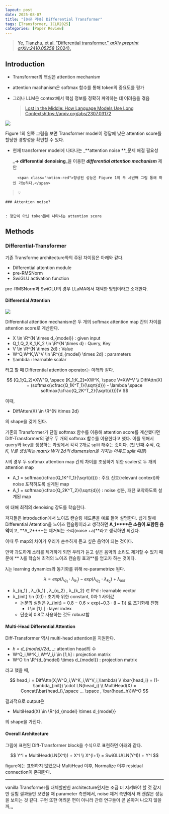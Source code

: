 ```yaml
---
layout: post
date: 2025-08-07
title: "[논문 리뷰] Differential Transformer"
tags: [Transformer, ICLR2025]
categories: [Paper Review]
---
```


> [Ye, Tianzhu, et al. "Differential transformer." ](https://arxiv.org/abs/2410.05258)[_arXiv preprint arXiv:2410.05258_](https://arxiv.org/abs/2410.05258)[ (2024).](https://arxiv.org/abs/2410.05258)



## Introduction

- Transformer의 핵심은 attention mechanism
- attention machanism은 softmax 함수를 통해 token의 중요도를 평가
- 그러나 LLM은 context에서 핵심 정보를 정확히 파악하는 데 어려움을 겪음

	> [Lost in the Middle: How Language Models Use Long Contextshttps://arxiv.org/abs/2307.03172](https://arxiv.org/abs/2307.03172)


![](https://prod-files-secure.s3.us-west-2.amazonaws.com/542b861c-36a8-4051-84e5-8804b6728dba/9083ea56-691a-4752-ae26-47f403431ac8/image.png?X-Amz-Algorithm=AWS4-HMAC-SHA256&X-Amz-Content-Sha256=UNSIGNED-PAYLOAD&X-Amz-Credential=ASIAZI2LB466RAEMJ7HZ%2F20250808%2Fus-west-2%2Fs3%2Faws4_request&X-Amz-Date=20250808T160940Z&X-Amz-Expires=3600&X-Amz-Security-Token=IQoJb3JpZ2luX2VjEHAaCXVzLXdlc3QtMiJHMEUCIQCfnYZlp%2Fy6Cq6DoUAq9y7dyWt5lkKWYvjaRRuX%2B5cgBwIgfjuh1RignGw%2BqNDOgAVZWzcV9RyQfOFjXZdklW3ikeMqiAQIqf%2F%2F%2F%2F%2F%2F%2F%2F%2F%2FARAAGgw2Mzc0MjMxODM4MDUiDNbBEshmkjxiRjfqsyrcA0ApIOfathqSMZJykjFMgmbzP4tdkVhRR1XDFikY6q%2FcgO9M9DIFMNvPIBrBe%2FPw7btauaVMI2lEl4V4GUhpeVMlAK03%2FGbkuEM6TzuUwg%2FmbMF%2BKoNfG%2FUOz5YbQ0uLrLg%2Bb%2B1cpdVh5iIIKQRAoRJSIE4YXAvFw3y7jt4BBi6B9sNOgKqzrKBictsFH562RFOixstjh7r1BKLzZmSje5gWupA2d9LgjL2Zcs9aRasA3miL7QnD5BsIHaPSiBsduP7FK4yMRAn32Xie88T0KWspNp6yuI%2BfYpiwVE9AWQAQib8C144uAfZPMg%2F%2BmKkPSGQ7QSabWHz8RvFerce11hsR9l%2FDJczWFJdxQluSdjmO0gjMP9nlycdgEuacWFDdfNq3KohvuI7maxflAueaOWMxusWOObBmiM00J3OS1Znu5I8bJCSJAPpBLnMZnnLyU8OPxsh8Negn2u0c%2Fsrwt0RHt0Bxcj9ntkZ3B8gYwJWYDltnJhv83AP4rab55%2B2S%2F9XHEwMws9Nq3UrwZlh94z%2BEyl7ihDJTTbx9o26QsM3%2FSxH5KEE1MUdXnhWmy07rDpPiHqXQDdXqgQPCbxYVwyIToFWirxiUT9ydVLh3%2Ff18F9ihRPbtFjdjHtNgMMuw2MQGOqUBrC42PhrMuzH4Qi%2BeDGFLIsgyOoVH3n6FQYeJqVK97bZ8BWJjlYtkc3e%2FQjCvREHYl2Y6AWVQWDuVMw%2FwzH30xfSrFoxh%2Bk796MasBNc5A8epxLWUz4qtQy2%2FPWWvGUKyBIn8oX%2FF54ZQ4sJDjNr0uu%2BneOnzXoPvGP0LqjMWuF42mh0xqYQdrXVpCcZJRveU5VYRt1ST55mYIG7FR5ovgwOszdtY&X-Amz-Signature=cd36a0695d2b5806a4824246e5cb16918356e5dca13aa390aa29929e668cb49c&X-Amz-SignedHeaders=host&x-amz-checksum-mode=ENABLED&x-id=GetObject)


Figure 1의 왼쪽 그림을 보면 Transformer model이 정답에 낮은 attention score를 할당한 경향성을 확인할 수 있다.

- 현재 transformer model에 나타나는 _**attention noise **_문제 해결 필요성

	_**→ differential denoising**_을 이용한 _**differential attention mechanism**_ 제안


		<span class="notion-red">향상된 성능은 Figure 1의 두 세번째 그림 통해 확인 가능하다.</span>


> 💡 


	### Attention noise?


	: 정답이 아닌 token들에 나타나는 attention score



## Methods



### Differential-Transformer


기존 Transforme architecture와의 주된 차이점은 아래와 같다.

- Differential attention module
- pre-RMSNorm
- SwiGLU activation function

pre-RMSNorm과 SwiGLU의 경우 LLaMA에서 채택한 방법이라고 소개한다.



#### Differential Attention


![](https://prod-files-secure.s3.us-west-2.amazonaws.com/542b861c-36a8-4051-84e5-8804b6728dba/116d70b2-1963-4810-9167-f4c7d8a06e8f/image.png?X-Amz-Algorithm=AWS4-HMAC-SHA256&X-Amz-Content-Sha256=UNSIGNED-PAYLOAD&X-Amz-Credential=ASIAZI2LB466RAEMJ7HZ%2F20250808%2Fus-west-2%2Fs3%2Faws4_request&X-Amz-Date=20250808T160940Z&X-Amz-Expires=3600&X-Amz-Security-Token=IQoJb3JpZ2luX2VjEHAaCXVzLXdlc3QtMiJHMEUCIQCfnYZlp%2Fy6Cq6DoUAq9y7dyWt5lkKWYvjaRRuX%2B5cgBwIgfjuh1RignGw%2BqNDOgAVZWzcV9RyQfOFjXZdklW3ikeMqiAQIqf%2F%2F%2F%2F%2F%2F%2F%2F%2F%2FARAAGgw2Mzc0MjMxODM4MDUiDNbBEshmkjxiRjfqsyrcA0ApIOfathqSMZJykjFMgmbzP4tdkVhRR1XDFikY6q%2FcgO9M9DIFMNvPIBrBe%2FPw7btauaVMI2lEl4V4GUhpeVMlAK03%2FGbkuEM6TzuUwg%2FmbMF%2BKoNfG%2FUOz5YbQ0uLrLg%2Bb%2B1cpdVh5iIIKQRAoRJSIE4YXAvFw3y7jt4BBi6B9sNOgKqzrKBictsFH562RFOixstjh7r1BKLzZmSje5gWupA2d9LgjL2Zcs9aRasA3miL7QnD5BsIHaPSiBsduP7FK4yMRAn32Xie88T0KWspNp6yuI%2BfYpiwVE9AWQAQib8C144uAfZPMg%2F%2BmKkPSGQ7QSabWHz8RvFerce11hsR9l%2FDJczWFJdxQluSdjmO0gjMP9nlycdgEuacWFDdfNq3KohvuI7maxflAueaOWMxusWOObBmiM00J3OS1Znu5I8bJCSJAPpBLnMZnnLyU8OPxsh8Negn2u0c%2Fsrwt0RHt0Bxcj9ntkZ3B8gYwJWYDltnJhv83AP4rab55%2B2S%2F9XHEwMws9Nq3UrwZlh94z%2BEyl7ihDJTTbx9o26QsM3%2FSxH5KEE1MUdXnhWmy07rDpPiHqXQDdXqgQPCbxYVwyIToFWirxiUT9ydVLh3%2Ff18F9ihRPbtFjdjHtNgMMuw2MQGOqUBrC42PhrMuzH4Qi%2BeDGFLIsgyOoVH3n6FQYeJqVK97bZ8BWJjlYtkc3e%2FQjCvREHYl2Y6AWVQWDuVMw%2FwzH30xfSrFoxh%2Bk796MasBNc5A8epxLWUz4qtQy2%2FPWWvGUKyBIn8oX%2FF54ZQ4sJDjNr0uu%2BneOnzXoPvGP0LqjMWuF42mh0xqYQdrXVpCcZJRveU5VYRt1ST55mYIG7FR5ovgwOszdtY&X-Amz-Signature=79440ceef66e448c236606c7b22415264f3dd5c0aa8d7db030828138eb4019da&X-Amz-SignedHeaders=host&x-amz-checksum-mode=ENABLED&x-id=GetObject)


Differential attention mechanism은 두 개의 softmax attention map 간의 차이를 attention score로 계산한다.

- X \in \R^{N \times d\_{model}} : given input
- Q\_1,Q\_2,K\_1,K\_2 \in \R^{N \times d} : Query, Key
- V \in \R^{N \times 2d} : Value
- W^Q,W^K,W^V \in \R^{d\_{model} \times 2d} : parameters
- \lambda : learnable scalar

라고 할 때 Differential attention operator는 아래와 같다.


$$
[Q_1;Q_2]=XW^Q, \space [K_1;K_2]=XW^K, \space V=XW^V \\
DiffAttn(X) = (softmax(\cfrac{Q_1K^T_1}{\sqrt{d}}) - \lambda \space softmax(\cfrac{Q_2K^T_2}{\sqrt{d}}))V
$$


이때,

- DiffAtten(X) \in \R^{N \times 2d}

의 shape을 갖게 된다.


기존의 Transformer가 단일 softmax 함수를 이용해 attention score를 계산했다면 Diff-Transformer의 경우 두 개의 softmax 함수를 이용한다고 했다. 이를 위해서 query와 key를 생성하는 과정에서 각각 2개로 split 해주는 것이다. <span class="notion-red">(첫 번째 수식, </span><span class="notion-red">_Q, K, V를 생성하는 matrix W가 2d의 dismension을 가지는 이유도 split 때문_</span><span class="notion-red">)</span>


 λ의 경우 두 softmax attention map 간의 차이를 조정하기 위한 scaler로 두 개의 attention map

- A\_1 = softmax(\cfrac{Q\_1K^T\_1}{\sqrt{d}}) : 주요 신호(relevant context)와 noise 포착하도록 설계된 map
- A\_1 = softmax(\cfrac{Q\_2K^T\_2}{\sqrt{d}}) : noise 성분, 패턴 포착하도록 설계된 map 

에 대해 최적의 denoising 강도를 학습한다.


저자들은 introduction에서 노이즈 캔슬링 헤드폰을 예로 들어 설명한다. 쉽게 말해 Differential Attention을 노이즈 캔슬링이라고 생각하면 **A\_1****은 소음이 포함된 음악**이고, **A\_2****는 제거되는 소리(noise +a)**라고 생각하면 되겠다. 


이때 두 map의 차이가 우리가 순수하게 듣고 싶은 음악이 되는 것이다. 


만약 과도하게 소리를 제거하게 되면 우리가 듣고 싶은 음악의 소리도 제거할 수 있기 때문에 ** λ를 학습해 최적의 노이즈 캔슬링 효과**를 얻고자 하는 것이다.


λ는 learning dynamics와 동기화를 위해 re-parametrize 된다.


$$
\lambda = exp(\lambda_{q_1} \cdot \lambda_{k_1}) - exp(\lambda_{q_2} \cdot \lambda_{k_2}) + \lambda_{init}
$$

- λ\_{q\_1} , λ\_{k\_1} , λ\_{q\_2} , λ\_{k\_2} ∈ R^d : learnable vector
- λ\_{init} \in (0,1) : 초기화 위한 constant, 0과 1 사이값
	- 논문의 실험은 λ\_{init} = 0.8 − 0.6 × exp(−0.3 · (l − 1)) 로 초기화해 진행
		- l \in [1,L] : layer index
	- 단순히 0.8로 사용하는 것도 robust함


#### **Multi-Head Differential Attention**


Diff-Transformer 역시 multi-head attention을 지원한다.

- _h = d\_{model}/2d__ _: attention head의 수
- W^Q\_i,W^K\_i,W^V\_i,i \in [1,h] : projection matrix
- W^O \in \R^{d\_{model} \times d\_{model}} : projection matrix

라고 했을 때,


$$
head_i = DiffAttn(X;W^Q_i,W^K_i,W^V_i,\lambda) \\
\bar{head_i} = (1-\lambda_{init}) \cdot LN(head_i) \\
MultiHead(X) = Concat(\bar{head_i},\space ... \space , \bar{head_h})W^O
$$


결과적으로 output은

- MultiHead(X) \in \R^{d\_{model} \times d\_{model}}

의 shape을 가진다.



#### Overall Architecture


그림에 표현된 Diff-Transformer block을 수식으로 표현하면 아래와 같다.


$$
Y^l = MultiHead(LN(X^l)) + X^l \\
X^{l+1} = SwiGLU(LN(Y^l)) + Y^l
$$


figure에는 표현하지 않았으나 MultiHead 이후, Normalize 이후 residual connection이 존재한다.


---


vanilla Transformer를 대체할만한 architecture인지는 조금 더 지켜봐야 할 것 같지만 실험 결과들만 보았을 때 parameter 측면에서, noise 제거 측면에서 꽤 괜찮은 성능을 보이는 것 같다. 구현 또한 어려운 편이 아니라 관련 연구들이 곧 쏟아져 나오지 않을까,,,

